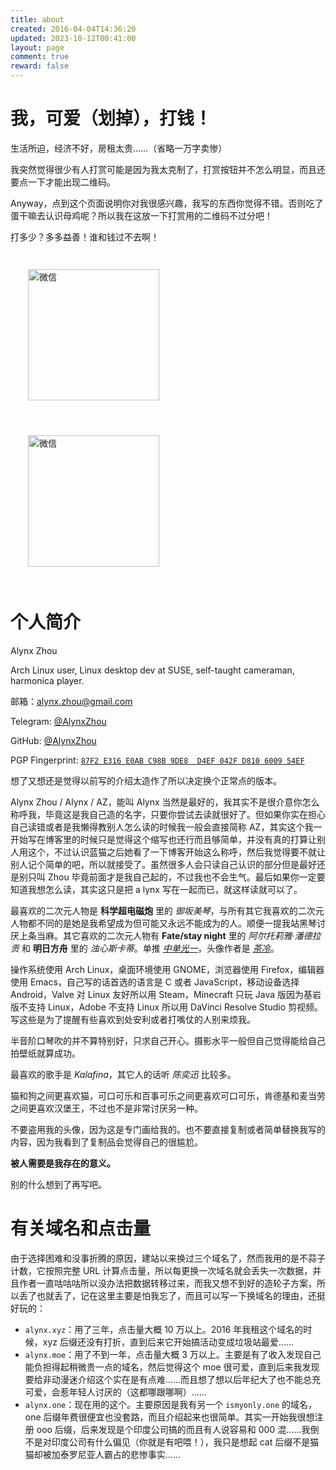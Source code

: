 ```yaml
---
title: about
created: 2016-04-04T14:36:20
updated: 2023-10-12T00:41:00
layout: page
comment: true
reward: false
---
```


# 我，可爱（划掉），打钱！

生活所迫，经济不好，房租太贵……（省略一万字卖惨）

我突然觉得很少有人打赏可能是因为我太克制了，打赏按钮并不怎么明显，而且还要点一下才能出现二维码。

Anyway，点到这个页面说明你对我很感兴趣，我写的东西你觉得不错。否则吃了蛋干嘛去认识母鸡呢？所以我在这放一下打赏用的二维码不过分吧！

打多少？多多益善！谁和钱过不去啊！

<div class="center">
  <img src="/images/WeChatPay.png" alt="微信" style="width: 15em; margin: 2em;">
  <img src="/images/AliPay.png" alt="微信" style="width: 15em; margin: 2em;">
</div>

# 个人简介

Alynx Zhou

<i class="bi bi-person-badge"></i> Arch Linux user, Linux desktop dev at SUSE, self-taught cameraman, harmonica player.

<i class="bi bi-envelope"></i> 邮箱：[alynx.zhou@gmail.com](mailto:alynx.zhou@gmail.com)

<i class="bi bi-telegram"></i> Telegram: [@AlynxZhou](https://t.me/AlynxZhou)

<i class="bi bi-github"></i> GitHub: [@AlynxZhou](https://github.com/AlynxZhou)

<i class="bi bi-fingerprint"></i> PGP Fingerprint: [`87F2 E316 E0AB C98B 9DE8  D4EF 042F D810 6009 54EF`](//alynx.one/pgp-public-key.asc)

<div class="alert-blue">想了又想还是觉得以前写的介绍太造作了所以决定换个正常点的版本。</div>

Alynx Zhou / Alynx / AZ，能叫 Alynx 当然是最好的，我其实不是很介意你怎么称呼我，毕竟这是我自己造的名字，只要你尝试去读就很好了。但如果你实在担心自己读错或者是我懒得教别人怎么读的时候我一般会直接简称 AZ，其实这个我一开始写在博客里的时候只是觉得这个缩写也还行而且够简单，并没有真的打算让别人用这个，不过认识蓝猫之后她看了一下博客开始这么称呼，然后我觉得要不就让别人记个简单的吧，所以就接受了。虽然很多人会只读自己认识的部分但是最好还是别只叫 Zhou 毕竟前面才是我自己起的，不过我也不会生气。最后如果你一定要知道我想怎么读，其实这只是把 a lynx 写在一起而已，就这样读就可以了。

最喜欢的二次元人物是 **科学超电磁炮** 里的 *御坂美琴*，与所有其它我喜欢的二次元人物都不同的是她是我希望成为但可能又永远不能成为的人。顺便一提我站黑琴讨厌上条当麻。其它喜欢的二次元人物有 **Fate/stay night** 里的 *阿尔托莉雅·潘德拉贡* 和 **明日方舟** 里的 *浊心斯卡蒂*。单推 [*中单光一*](https://space.bilibili.com/434401868)，头像作者是 [*茶冷*](https://space.bilibili.com/741520)。

操作系统使用 Arch Linux，桌面环境使用 GNOME，浏览器使用 Firefox，编辑器使用 Emacs，自己写的话首选的语言是 C 或者 JavaScript，移动设备选择 Android，Valve 对 Linux 友好所以用 Steam，Minecraft 只玩 Java 版因为基岩版不支持 Linux，Adobe 不支持 Linux 所以用 DaVinci Resolve Studio 剪视频。写这些是为了提醒有些喜欢到处安利或者打嘴仗的人别来烦我。

半音阶口琴吹的并不算特别好，只求自己开心。摄影水平一般但自己觉得能给自己拍壁纸就算成功。

最喜欢的歌手是 *Kalafina*，其它人的话听 *陈奕迅* 比较多。

猫和狗之间更喜欢猫，可口可乐和百事可乐之间更喜欢可口可乐，肯德基和麦当劳之间更喜欢汉堡王，不过也不是非常讨厌另一种。

不要盗用我的头像，因为这是专门画给我的。也不要直接复制或者简单替换我写的内容，因为我看到了复制品会觉得自己的很尴尬。

**被人需要是我存在的意义。**

别的什么想到了再写吧。

<!--
# 关于 Alynx 的 33 条

<div class="alert-red">对于一些人，在对着这个页面按 <code>Control + c</code> 之前，麻烦先看一下第 17 条。</div>

1. Alynx 可以接受的称呼包括 Alynx Zhou，Alynx，AZ。

2. Alynx 这个词的来历、读音是 *Alynx* is just **a lynx**。

3. Alynx 的本命是 **科学超电磁炮** 中的 “超电磁炮” *御坂美琴*，*Misaka Mikoto* 和 **Fate/stay night** 里面的 “Saber” *阿尔托莉雅·潘德拉贡* 还有 **明日方舟** 里面的 *浊心斯卡蒂*。有重要影响的 Dota 2 主播是 [*中单光一*](https://space.bilibili.com/434401868)。头像作者是 [*茶冷*](https://space.bilibili.com/741520)。

4. Alynx 对 LGBTQIA 没有歧视但是 Alynx **只喜欢女孩子**，想要认识可爱的小姐姐，想脱单。

5. Alynx 像猫一样懒。Alynx 是 Arch Linux CN 社区里稀有的 GNOME 用户之一，希望大家爱护稀有动物。

6. Alynx 喜欢 Arch Linux、Atom、C、Coffee Script、Vala、GNOME、Firefox、Android，你也许喜欢与这些对立的软件，但是 **每个人选择自己喜欢的东西一定有她的理由**，所以 **请不要强行向 Alynx 安利你喜欢的东西**。

7. Alynx 喜欢音乐，目前最喜欢的乐器是半音阶口琴，有不到 7 年的琴龄。学过 4 年二胡并通过了业余水平十级（虽然现在几乎忘光了），选了扬琴选修课所以大概了解一点点，其他了解一点的乐器还有长号，选到课的小提琴。

8. Alynx 坚持用 Steam 并拒绝 Origin/Epic/Battle.net 等不打算支持 Linux 的平台（既然你忽略 Alynx 的需求，Alynx 也忽略你），*Counter-Strike: Global Offensive* 是目前为止唯一一个玩了超过 600 小时的游戏（现在 *Dota 2* ~~也快到这个时长了虽然都是打机器人~~ ~~已经 800 小时了~~ 已经两千小时了），唯一能够玩进去的 RPG 大概是 *NieR: Automata*，感谢室友特地带 PS4 到学校还和高中同学借了光盘让 Alynx 能和另一个室友一起以 60FPS 和高清画质通关主线（这话说的有点乱套）。另外表示室友四个人一起玩 *Overcooked!* 非常开心，所以预购了 *Overcooked!2*。Alynx 还买了 Switch。

9. Alynx 的 Steam ID 是 AlynxZhou，如果你想和 Alynx 一起玩游戏的话。不定期在线，并且 **如果你是那种很吵很暴躁张口就喷队友的人请不要来打扰 Alynx**。

10. Alynx 喜欢 Minecraft（Java版），**不接受 Win10 版**，PE/Java 版正版玩家（非网易版）。

11. Alynx 已经玩不动崩坏 3rd 了，即使有小姐姐 + 数一数二的渲染技术。Alynx 也肝不动 Fate/Grand Order（非的肝不过欧的）（明明是碧蓝航线！）了，~~还没抽到蓝呆是 Alynx 没有卸载游戏的一个重要理由，她已经快绝望了~~**已经抽到蓝呆了**（已经满破了）（我永远喜欢FGO）（快说声多谢叶哥哥）（抽到蓝呆并升级到 100 之后感觉游戏失去了目标，已经半退坑了）。

12. Alynx 想研究有关游戏渲染的东西，略微懂一点 OpenGL ES 和相关的矩阵运算。

13. Alynx 不仅想学日语，还抓住机会选到了日语二外的任选课。

14. Alynx 认为 *Kalafina* 和 *梶浦由纪* 才是 **真正的音乐**，*Hikaru* 是 Alynx 安装 Twitter App 的唯一理由。Alynx 也喜欢陈奕迅和林俊杰以及张杰这种唱功或者音乐水平确实到位的歌手，网易云有里《富士山下（live）》，《倾城》，《喜帖街》，《K歌之王》，《你给我听好》，《修炼爱情》。

15. Alynx 经常懒癌发作什么也不想做，Alynx 是个不肥（182 cm / 72 KG）的宅。Alynx 喜欢猫，不太喜欢狗。

16. Alynx 喜欢写一些乱七八糟的东西，即使这些没有人喜欢看，但无论如何 **这是我们在面对世界这一庞然大物时能留下的一点声音，无论是惊慌失措还是泰然面对**。

17. Alynx 讨厌复制品。加上这一条是因为 Alynx 最近看到了好多部分复制这个页面的网站，Alynx 愤怒地希望这些人认清楚什么是拿来分享的什么是拿来看的。如果这些人不能理解，Alynx 表示你们 **尽管使用这个页面的样式**，因为代码就在 GitHub 上并使用 Apache-2.0 公开授权，Alynx **非常高兴你们喜欢这个主题，毕竟她用了两周来实现这些样式**。但是对于使用 CC BY-NC-ND 4.0 授权的网站内容，希望你们不要拿来充实自己的页面，这种行为有时候会让 Alynx 觉得自己写的很中二而删除对应的文章。**你有一千种介绍自己的方式，但没必要把 Alynx 的面具拿过来抠几个窟窿贴在自己脸上，因为 Alynx 会觉得痛**。你也可以给自己的网站起个独特的名字，而不是看到 StackHarbor 就觉得这个词天下第一，拿来自己用可不是夸奖 Alynx 审美的好办法。

18. Alynx 喜欢的电影和动漫有《科学超电磁炮》，《Fate/Stay Night》系列，《Fate/Zero》，《你的名字。》，《爱乐之城》，《海上钢琴师》以及《新世纪福音战士》（包括 TV 和剧场版），《黑执事》。

19. Alynx 最喜欢 C，曾经在 Bilibili 直播了一段时间的 C 语言教学。如果是动态类型那么一定是 Coffee Script，如果是面向对象又要静态类型，Alynx 选择 Vala。

20. Alynx 喜欢可口可乐。

21. Alynx 觉得能不能写出优美的句子完全看运气，即使有时候会因为自己写不出来而感到没用。

22. Alynx 觉得谈了也没用所以 **莫谈国事**。

23. Alynx 的梦想是环游世界（如果不去非洲南美洲也算的话？），一个人待在陌生的，没有人知道的地方仰望天空。

24. Alynx 不喜欢说话，除非是对喜欢的人 / 说喜欢的东西，当然以前说的都是编程或者音乐，身边的人总是听不懂。

25. Alynx 觉得 **比起依赖别人，我更喜欢被人依赖，如果我喜欢的人能让我默默付出我就很满足了**。所以不要和 Alynx 客套。

26. Alynx 强调一下 **上一条很重要**。

27. Alynx 讨厌需要鼠标不停点点点的程序，比如 MS Office，Visual Studio，手还要留着玩 FPS 游戏呢。

28. Alynx 能有一个所爱的人这件事情和 root 密码一样重要，即使不知道她是否爱我。

29. Alynx 讨厌刷题，讨厌为了刷题写出丑陋的代码，千金难买喵乐意。

30. Alynx 更喜欢 Telegram 虽然不得不用 QQ 和微信。Alynx 也不能接受一个乱七八糟的播放器，Alynx 现在用网易云音乐下音乐然后用 Retro Music / Rhythmbox / MPV 听。Alynx 使用 Audacity 录制和编辑音频。Alynx 使用 DaVinci Resolve 剪辑视频，并且因为它支持 Linux 所以购买了 Studio 版本。

31. Alynx 宁可不看不能在 Bilibili 上看而只能在其他国内视频网站上看的视频。Alynx 偶尔会在 Bilibili 直播 吹口琴 / 打游戏 / 写代码。

32. Alynx 希望听到别人的声音，即使我常常讨厌交流。如果有什么问题，欢迎发邮件 / Telegram 甚至是去 [这里](https://github.com/AlynxZhou/AlynxZhou.github.io/issues) 发issue。

33. Alynx 说你好，世界。
-->

# 有关域名和点击量

由于选择困难和没事折腾的原因，建站以来换过三个域名了，然而我用的是不蒜子计数，它按照完整 URL 计算点击量，所以每更换一次域名就会丢失一次数据，并且作者一直咕咕咕所以没办法把数据转移过来，而我又想不到好的造轮子方案，所以丢了也就丢了，记在这里主要是怕我忘了，而且可以写一下换域名的理由，还挺好玩的：

- `alynx.xyz`：用了三年，点击量大概 10 万以上。2016 年我租这个域名的时候，xyz 后缀还没有打折，直到后来它开始搞活动变成垃圾站最爱……
- `alynx.moe`：用了不到一年，点击量大概 3 万以上。主要是有了收入发现自己能负担得起稍微贵一点的域名，然后觉得这个 moe 很可爱，直到后来我发现要给非动漫迷介绍这个实在是有点难……而且想了想以后年纪大了也不能总充可爱，会惹年轻人讨厌的（这都哪跟哪啊）……
- `alynx.one`：现在用的这个。主要原因是我有另一个 `ismyonly.one` 的域名，one 后缀年费很便宜也没套路，而且介绍起来也很简单。其实一开始我很想注册 ooo 后缀，后来发现是个印度公司搞的而且有人说容易和 000 混……我倒不是对印度公司有什么偏见（你就是有吧喂！），我只是想起 cat 后缀不是猫猫却被加泰罗尼亚人霸占的悲惨事实……

<!--
# Build with Atom.

**A hackable text editor for the 21st Century.**

[![Build with Atom](/images/Atom.png)](https://atom.io/)
-->

<!--
<div id="snakeGame" class="snakeGame">
	<script type="text/javascript" src="snake.js"></script>
</div>
-->
